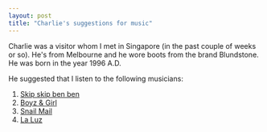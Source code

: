 ```yaml
---
layout: post
title: "Charlie's suggestions for music"
---
```


Charlie was a visitor whom I met in Singapore (in the past couple of weeks
or so). He's from Melbourne and he
wore boots from the brand Blundstone. He was born in the year 1996 A.D.

He suggested that I listen to the following musicians:

1. [Skip skip ben ben](https://skipskipbenben.bandcamp.com/)
1. [Boyz & Girl](https://tenzenmen.bandcamp.com/album/boyz-girl)
3. [Snail 
Mail](https://www.bandwagon.asia/articles/snail-mail-announces-southeast-asia-tour-singapore-jakarta-bangkok-more-confirmed)
4. [La Luz](https://www.facebook.com/laluzusa)
